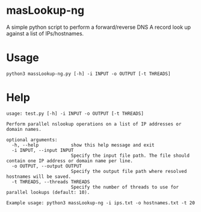 # masLookup-ng
A simple python script to perform a forward/reverse DNS A record look up against a list of IPs/hostnames.

# Usage
```
python3 massLookup-ng.py [-h] -i INPUT -o OUTPUT [-t THREADS]
```

# Help
```
usage: test.py [-h] -i INPUT -o OUTPUT [-t THREADS]

Perform parallel nslookup operations on a list of IP addresses or domain names.

optional arguments:
  -h, --help            show this help message and exit
  -i INPUT, --input INPUT
                        Specify the input file path. The file should contain one IP address or domain name per line.
  -o OUTPUT, --output OUTPUT
                        Specify the output file path where resolved hostnames will be saved.
  -t THREADS, --threads THREADS
                        Specify the number of threads to use for parallel lookups (default: 10).

Example usage: python3 massLookup-ng -i ips.txt -o hostnames.txt -t 20
```
